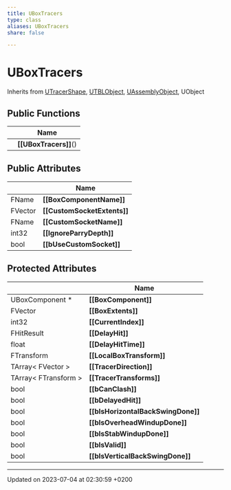 ```yaml
---
title: UBoxTracers
type: class
aliases: UBoxTracers
share: false

---
```


# UBoxTracers





Inherits from [UTracerShape](/docs/SDK/Source/Classes/classUTracerShape.md), [UTBLObject](/docs/SDK/Source/Classes/classUTBLObject.md), [UAssemblyObject](/docs/SDK/Source/Classes/classUAssemblyObject.md), UObject

## Public Functions

|                | Name           |
| -------------- | -------------- |
| | **[[UBoxTracers]]**() |

## Public Attributes

|                | Name           |
| -------------- | -------------- |
| FName | **[[BoxComponentName]]**  |
| FVector | **[[CustomSocketExtents]]**  |
| FName | **[[CustomSocketName]]**  |
| int32 | **[[IgnoreParryDepth]]**  |
| bool | **[[bUseCustomSocket]]**  |

## Protected Attributes

|                | Name           |
| -------------- | -------------- |
| UBoxComponent * | **[[BoxComponent]]**  |
| FVector | **[[BoxExtents]]**  |
| int32 | **[[CurrentIndex]]**  |
| FHitResult | **[[DelayHit]]**  |
| float | **[[DelayHitTime]]**  |
| FTransform | **[[LocalBoxTransform]]**  |
| TArray< FVector > | **[[TracerDirection]]**  |
| TArray< FTransform > | **[[TracerTransforms]]**  |
| bool | **[[bCanClash]]**  |
| bool | **[[bDelayedHit]]**  |
| bool | **[[bIsHorizontalBackSwingDone]]**  |
| bool | **[[bIsOverheadWindupDone]]**  |
| bool | **[[bIsStabWindupDone]]**  |
| bool | **[[bIsValid]]**  |
| bool | **[[bIsVerticalBackSwingDone]]**  |

-------------------------------

Updated on 2023-07-04 at 02:30:59 +0200